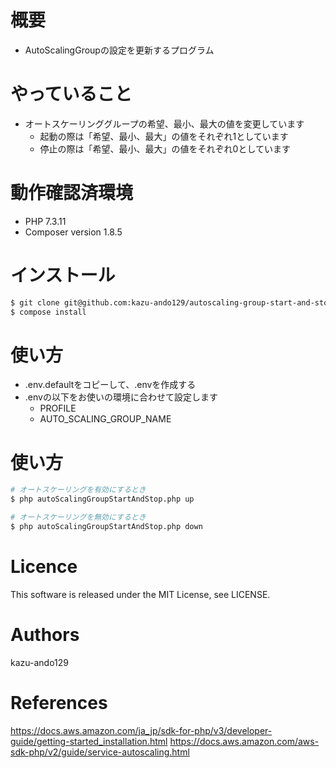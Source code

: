 # 概要
- AutoScalingGroupの設定を更新するプログラム

# やっていること
- オートスケーリンググループの希望、最小、最大の値を変更しています
  - 起動の際は「希望、最小、最大」の値をそれぞれ1としています
  - 停止の際は「希望、最小、最大」の値をそれぞれ0としています

# 動作確認済環境
- PHP 7.3.11
- Composer version 1.8.5

# インストール
```bash
$ git clone git@github.com:kazu-ando129/autoscaling-group-start-and-stop.git
$ compose install
```

# 使い方
- .env.defaultをコピーして、.envを作成する
- .envの以下をお使いの環境に合わせて設定します
  - PROFILE
  - AUTO_SCALING_GROUP_NAME

# 使い方
```bash
# オートスケーリングを有効にするとき
$ php autoScalingGroupStartAndStop.php up

# オートスケーリングを無効にするとき
$ php autoScalingGroupStartAndStop.php down
```

# Licence
This software is released under the MIT License, see LICENSE.

# Authors
kazu-ando129

# References
https://docs.aws.amazon.com/ja_jp/sdk-for-php/v3/developer-guide/getting-started_installation.html
https://docs.aws.amazon.com/aws-sdk-php/v2/guide/service-autoscaling.html
